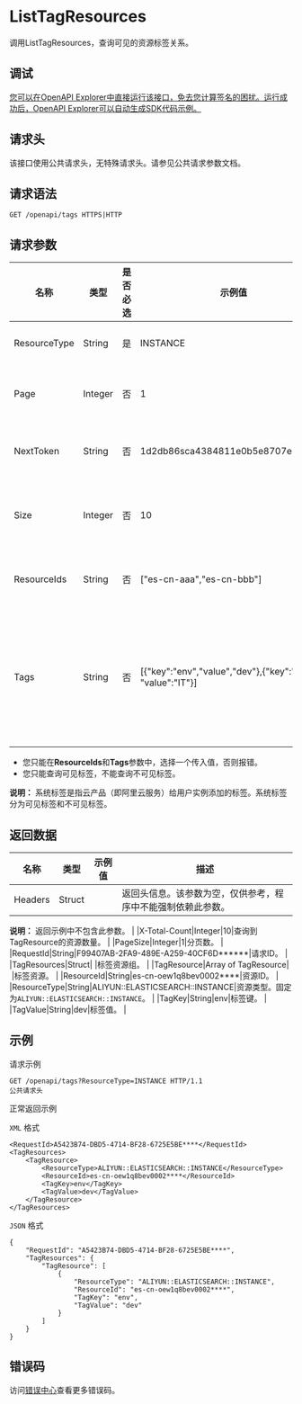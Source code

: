 # ListTagResources

调用ListTagResources，查询可见的资源标签关系。

## 调试

[您可以在OpenAPI Explorer中直接运行该接口，免去您计算签名的困扰。运行成功后，OpenAPI Explorer可以自动生成SDK代码示例。](https://api.aliyun.com/#product=elasticsearch&api=ListTagResources&type=ROA&version=2017-06-13)

## 请求头

该接口使用公共请求头，无特殊请求头。请参见公共请求参数文档。

## 请求语法

```
GET /openapi/tags HTTPS|HTTP
```

## 请求参数

|名称|类型|是否必选|示例值|描述|
|--|--|----|---|--|
|ResourceType|String|是|INSTANCE|资源类型定义。 |
|Page|Integer|否|1|资源关系列表的分页数。 |
|NextToken|String|否|1d2db86sca4384811e0b5e8707e\*\*\*\*\*\*|下一个查询开始的Token。 |
|Size|Integer|否|10|分页查询时设置的每页条数。 |
|ResourceIds|String|否|\["es-cn-aaa","es-cn-bbb"\]|要查询的实例ID列表。 |
|Tags|String|否|\[\{"key":"env","value","dev"\},\{"key":"dev", "value":"IT"\}\]|要查询的Tags列表，采用JSON字符串的形式，最多包含20个子项。 |

-   您只能在**ResourceIds**和**Tags**参数中，选择一个传入值，否则报错。
-   您只能查询可见标签，不能查询不可见标签。

**说明：** 系统标签是指云产品（即阿里云服务）给用户实例添加的标签。系统标签分为可见标签和不可见标签。


## 返回数据

|名称|类型|示例值|描述|
|--|--|---|--|
|Headers|Struct| |返回头信息。该参数为空，仅供参考，程序中不能强制依赖此参数。

 **说明：** 返回示例中不包含此参数。 |
|X-Total-Count|Integer|10|查询到TagResource的资源数量。 |
|PageSize|Integer|1|分页数。 |
|RequestId|String|F99407AB-2FA9-489E-A259-40CF6D\*\*\*\*\*\*|请求ID。 |
|TagResources|Struct| |标签资源组。 |
|TagResource|Array of TagResource| |标签资源。 |
|ResourceId|String|es-cn-oew1q8bev0002\*\*\*\*|资源ID。 |
|ResourceType|String|ALIYUN::ELASTICSEARCH::INSTANCE|资源类型。固定为`ALIYUN::ELASTICSEARCH::INSTANCE`。 |
|TagKey|String|env|标签键。 |
|TagValue|String|dev|标签值。 |

## 示例

请求示例

```
GET /openapi/tags?ResourceType=INSTANCE HTTP/1.1
公共请求头
```

正常返回示例

`XML` 格式

```
<RequestId>A5423B74-DBD5-4714-BF28-6725E5BE****</RequestId>
<TagResources>
    <TagResource>
        <ResourceType>ALIYUN::ELASTICSEARCH::INSTANCE</ResourceType>
        <ResourceId>es-cn-oew1q8bev0002****</ResourceId>
        <TagKey>env</TagKey>
        <TagValue>dev</TagValue>
    </TagResource>
</TagResources>
```

`JSON` 格式

```
{
	"RequestId": "A5423B74-DBD5-4714-BF28-6725E5BE****",
	"TagResources": {
		"TagResource": [
			{
				"ResourceType": "ALIYUN::ELASTICSEARCH::INSTANCE",
				"ResourceId": "es-cn-oew1q8bev0002****",
				"TagKey": "env",
				"TagValue": "dev"
			}
		]
	}
}
```

## 错误码

访问[错误中心](https://error-center.alibabacloud.com/status/product/elasticsearch)查看更多错误码。

